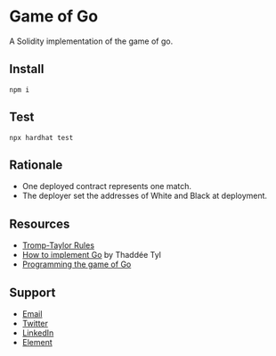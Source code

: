 # Game of Go

A Solidity implementation of the game of go.

## Install

```shell
npm i
```

## Test

```shell
npx hardhat test
```

## Rationale

- One deployed contract represents one match.
- The deployer set the addresses of White and Black at deployment.

## Resources

- [Tromp-Taylor Rules](https://senseis.xmp.net/?TrompTaylorRules)
- [How to implement Go]() by Thaddée Tyl
- [Programming the game of Go](https://blog.sabati.dev/go/igo/rust/move/generation/programming/baduk/goban/2019/10/15/go-game/)

## Support

- [Email](mailto:julien@strat.cc)
- [Twitter](https://twitter.com/julienbrg)
- [LinkedIn](https://www.linkedin.com/in/julienberanger/)
- [Element](https://app.element.io/#/room/#strat:matrix.org)
